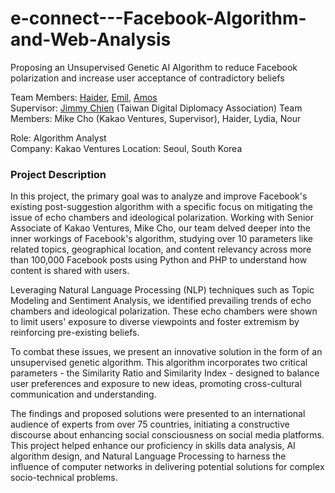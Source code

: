 # e-connect---Facebook-Algorithm-and-Web-Analysis
Proposing an Unsupervised Genetic AI Algorithm to reduce Facebook polarization and increase user acceptance of contradictory beliefs


Team Members: [Haider](https://www.linkedin.com/in/haider-gillani-b87b90210/),    [Emil](https://www.linkedin.com/in/emil-rustamli/),    [Amos](https://www.linkedin.com/in/amosdecker/) \
Supervisor:  [Jimmy Chien](https://www.linkedin.com/company/taiwan-digital-diplomacy-association/mycompany/) (Taiwan Digital Diplomacy Association)
Team Members: Mike Cho (Kakao Ventures, Supervisor), Haider, Lydia, Nour  

Role: Algorithm Analyst  
Company: Kakao Ventures 
Location: Seoul, South Korea

### Project Description
In this project, the primary goal was to analyze and improve Facebook's existing post-suggestion algorithm with a specific focus on mitigating the issue of echo chambers and ideological polarization. Working with Senior Associate of Kakao Ventures, Mike Cho, our team delved deeper into the inner workings of Facebook's algorithm, studying over 10 parameters like related topics, geographical location, and content relevancy across more than 100,000 Facebook posts using Python and PHP to understand how content is shared with users.

Leveraging Natural Language Processing (NLP) techniques such as Topic Modeling and Sentiment Analysis, we identified prevailing trends of echo chambers and ideological polarization. These echo chambers were shown to limit users' exposure to diverse viewpoints and foster extremism by reinforcing pre-existing beliefs.

To combat these issues, we present an innovative solution in the form of an unsupervised genetic algorithm. This algorithm incorporates two critical parameters - the Similarity Ratio and Similarity Index - designed to balance user preferences and exposure to new ideas, promoting cross-cultural communication and understanding.

The findings and proposed solutions were presented to an international audience of experts from over 75 countries, initiating a constructive discourse about enhancing social consciousness on social media platforms. This project helped enhance our proficiency in skills data analysis, AI algorithm design, and Natural Language Processing to harness the influence of computer networks in delivering potential solutions for complex socio-technical problems.
